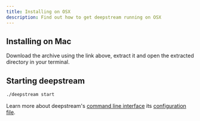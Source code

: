 ```yaml
---
title: Installing on OSX
description: Find out how to get deepstream running on OSX
---
```


<a class="install-link" data-os="mac"></a>

## Installing on Mac
Download the archive using the link above, extract it and open the extracted directory in your terminal.

## Starting deepstream
```bash
./deepstream start
```

Learn more about deepstream's [command line interface](/docs/server/command-line-interface/) its [configuration file](/docs/server/configuration).

